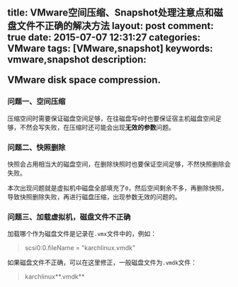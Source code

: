 title: VMware空间压缩、Snapshot处理注意点和磁盘文件不正确的解决方法
layout: post
comment: true
date: 2015-07-07 12:31:27
categories: VMware
tags: [VMware,snapshot]
keywords: vmware,snapshot
description: <div class="note info"><p>VMware disk space compression.</p></div>
---
### 问题一、空间压缩

压缩空间时需要保证磁盘空间足够，在往磁盘写`0`时也要保证宿主机磁盘空间足够，不然会写失败，在压缩时还可能会出现**无效的参数**问题。

### 问题二、快照删除

快照会占用相当大的磁盘空间，在删除快照时也要保证空间足够，不然快照删除会失败。

本次出现问题就是虚拟机中磁盘全部填充了`0`，然后空间剩余不多，再删除快照，导致快照删除失败，再进行磁盘压缩，出现参数无效的问题的。

### 问题三、加载虚拟机，磁盘文件不正确

加载哪个作为磁盘文件是记录在`.vmx`文件中的，例如：
> scsi0:0.fileName = "karchlinux.vmdk"

如果磁盘文件不正确，可以在这里修正，一般磁盘文件为`.vmdk`文件：
> karchlinux**.vmdk**
